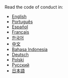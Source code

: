 Read the code of conduct in:
- <a href="https://allcontributors.org/docs/en/project/code-of-conduct">English</a>
- <a href="https://allcontributors.org/docs/pt-BR/project/code-of-conduct">Português</a>
- <a href="https://allcontributors.org/docs/es-ES/project/code-of-conduct">Español</a>
- <a href="https://allcontributors.org/docs/fr/project/code-of-conduct">Français</a>
- <a href="https://allcontributors.org/docs/ko/project/code-of-conduct">한국어</a>
- <a href="https://allcontributors.org/docs/zh-CN/project/code-of-conduct">中文</a>
- <a href="https://allcontributors.org/docs/od/project/code-of-conduct">Bahasa Indonesia</a>
- <a href="https://allcontributors.org/docs/de/project/code-of-conduct">Deutsch</a>
- <a href="https://allcontributors.org/docs/pl/project/code-of-conduct">Polski</a>
- <a href="https://allcontributors.org/docs/ru/project/code-of-conduct">Русский</a>
- <a href="https://allcontributors.org/docs/ja/project/code-of-conduct">日本語</a>
